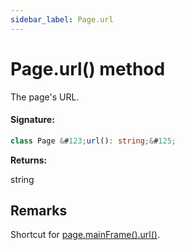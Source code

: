 ```yaml
---
sidebar_label: Page.url
---
```


# Page.url() method

The page's URL.

#### Signature:

```typescript
class Page &#123;url(): string;&#125;
```

**Returns:**

string

## Remarks

Shortcut for [page.mainFrame().url()](./puppeteer.frame.url.md).
